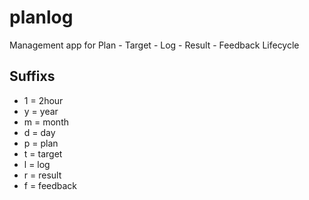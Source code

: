 # planlog
Management app for Plan - Target - Log - Result - Feedback Lifecycle

## Suffixs
  
- 1 = 2hour
- y = year
- m = month
- d = day
- p = plan
- t = target
- l = log
- r = result
- f = feedback
